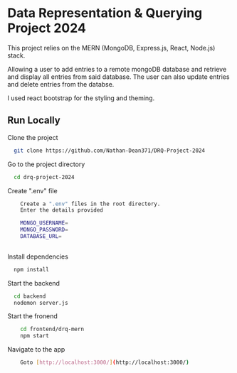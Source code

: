 
# Data Representation & Querying Project 2024

This project relies on the MERN (MongoDB, Express.js, React, Node.js) stack.

Allowing a user to add entries to a remote mongoDB database and retrieve and display all entries from said database. The user can also update entries and delete entries from the databse. 

 I used react bootstrap for the styling and theming.



 


## Run Locally

Clone the project

```bash
  git clone https://github.com/Nathan-Dean371/DRQ-Project-2024
```

Go to the project directory

```bash
  cd drq-project-2024
```

Create ".env" file

```bash
    Create a ".env" files in the root directory. 
    Enter the details provided 

    MONGO_USERNAME=
    MONGO_PASSWORD=
    DATABASE_URL=
    
```

Install dependencies

```bash
  npm install
```

Start the backend

```bash
  cd backend
  nodemon server.js
```

Start the fronend

```bash
    cd frontend/drq-mern
    npm start
```

Navigate to the app
```bash
    Goto [http://localhost:3000/](http://localhost:3000/)
```
